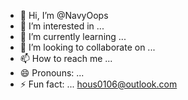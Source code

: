 - 👋 Hi, I’m @NavyOops
- 👀 I’m interested in ...
- 🌱 I’m currently learning ...
- 💞️ I’m looking to collaborate on ...
- 📫 How to reach me ...
- 😄 Pronouns: ...
- ⚡ Fun fact: ...
hous0106@outlook.com
<!---
NavyOops/NavyOops is a ✨ special ✨ repository because its `README.md` (this file) appears on your GitHub profile.
You can click the Preview link to take a look at your changes.
--->
